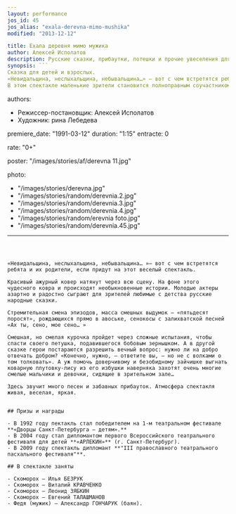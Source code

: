 ```yaml
---
layout: performance
jos_id: 45
jos_alias: "exala-derevna-mimo-mushika"
modified: "2013-12-12"

title: Ехала деревня мимо мужика
author: Алексей Исполатов
description: Русские сказки, прибаутки, потешки и прочие увеселения для детей и их родителей.
synopsis: ```
Сказка для детей и взрослых.
«Невидальщина, неслыхальщина, небывальщи­на…» — вот с чем встретятся ребята и их родители, если придут на этот веселый спектакль. Молодые актеры азартно и радостно разыграют для зрителей любимые с детства русские народные сказки.
В этом спектакле маленькие зрители становится полноправным соучастником театрального действия…
```

authors:
- Режиссер-постановщик: Алексей Исполатов
- Художник: рина Лебедева

premiere_date: "1991-03-12"
duration: "1:15"
entracte: 0

rate: "0+"

poster: "/images/stories/af/derevna 11.jpg"

photo:
- "/images/stories/derevna.jpg"
- "/images/stories/random/derevnia.2.jpg"
- "/images/stories/random/derevnia.3.jpg"
- "/images/stories/random/derevnia.4.jpg"
- "/images/stories/random/erevnia foto.jpg"
- "/images/stories/random/derevnia.45.jpg"
---
```



«Невидальщина, неслыхальщина, небывальщина… »— вот с чем встретятся ребята и их родители, если придут на этот веселый спектакль.

Красивый ажурный ковер натянут через всю сцену. На фоне этого чудесного ковра и происходят необыкновенные истории. Молодые актеры азартно и радостно сыграют для зрителей любимые с детства русские народные сказки.

Стремительная смена эпизодов, масса смешных выдумок — «пятьдесят поросят», рождающихся прямо в авоське, сенокосы с залихватской песней «Ах ты, сено, мое сено… »

Смешная, но смелая курочка пройдет через сложные испытания, чтобы спасти своего петушка, подавившегося бобовым зернышком. А в другой сказке герои постараются разрешить вечный вопрос: нужно ли на добро отвечать добром? «Конечно, нужно, — ответите вы, — но не с волками о том толковать». А уж помочь доверчивому и безобидному зайчишке выгнать коварную плутовку-лису из его избушки наверняка захотят очень многие смелые мальчики и девочки, сидящие в зрительном зале…

Здесь звучит много песен и забавных прибауток. Атмосфера спектакля живая, веселая, яркая.


## Призы и награды

- В 1992 году пектакль стал победителем на 1-м театральном фестивале **«Дворцы Санкт-Петербурга — детям».**
- В 2004 году стал дипломантом первого Всероссийского театрального фестиваля для детей **«АРЛЕКИН»** (г. Санкт-Петербург).
- В 2009 году спектакль дипломант **"III православного театрального пасхального фестиваля"**.

## В спектакле заняты

- Скоморох — Илья БЕЗРУК
- Скоморох — Виталий КРАВЧЕНКО
- Скоморох — Леонид ЗЯБКИН
- Скоморох — Евгений ТАЛАШМАНОВ
- Федя (мужик) — Александр ГОНЧАРУК (баян).